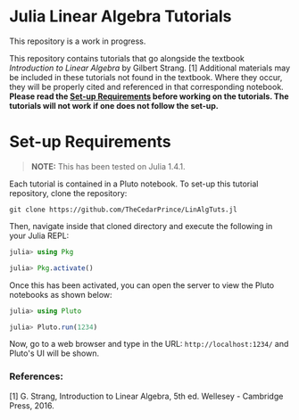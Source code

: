 # Julia Linear Algebra Tutorials

This repository is a work in progress.

This repository contains tutorials that go alongside the textbook _Introduction to Linear Algebra_ by Gilbert Strang. [1] Additional materials may be included in these tutorials not found in the textbook. Where they occur, they will be properly cited and referenced in that corresponding notebook. **Please read the [Set-up Requirements](#set-up-requirements) before working on the tutorials. The tutorials will not work if one does not follow the set-up.**

# Set-up Requirements

> **NOTE:** This has been tested on Julia 1.4.1.

Each tutorial is contained in a Pluto notebook. To set-up this tutorial repository, clone the repository:

```unix
git clone https://github.com/TheCedarPrince/LinAlgTuts.jl
```

Then, navigate inside that cloned directory and execute the following in your Julia REPL:

```julia
julia> using Pkg

julia> Pkg.activate()
```

Once this has been activated, you can open the server to view the Pluto notebooks as shown below:

```julia
julia> using Pluto

julia> Pluto.run(1234)
```

Now, go to a web browser and type in the URL: `http://localhost:1234/` and Pluto's UI will be shown.

### **References:**

[1] G. Strang, Introduction to Linear Algebra, 5th ed. Wellesey - Cambridge Press, 2016.

